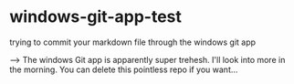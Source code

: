 windows-git-app-test
====================

trying to commit your markdown file through the windows git app

--> The windows Git app is apparently super trehesh. I'll look into more in the morning. You can delete this pointless repo if you want...
